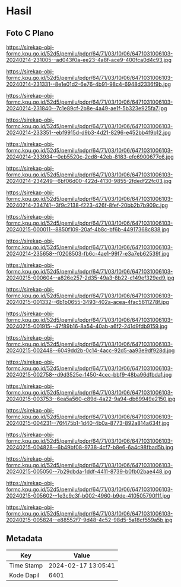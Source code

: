 # Hasil

## Foto C Plano

https://sirekap-obj-formc.kpu.go.id/52d5/pemilu/pdpr/64/71/03/10/06/6471031006103-20240214-231005--ad043f0a-ee23-4a8f-ace9-400fca0d4c93.jpg

https://sirekap-obj-formc.kpu.go.id/52d5/pemilu/pdpr/64/71/03/10/06/6471031006103-20240214-231331--8e1e01d2-6e76-4b91-98c4-6948d2336f9b.jpg

https://sirekap-obj-formc.kpu.go.id/52d5/pemilu/pdpr/64/71/03/10/06/6471031006103-20240214-231840--7c1e89cf-2b8e-4a49-ae1f-5b323e925fa7.jpg

https://sirekap-obj-formc.kpu.go.id/52d5/pemilu/pdpr/64/71/03/10/06/6471031006103-20240214-233351--ebf9915d-d9b3-4d21-8296-e452bb4f9b12.jpg

https://sirekap-obj-formc.kpu.go.id/52d5/pemilu/pdpr/64/71/03/10/06/6471031006103-20240214-233934--0eb5520c-2cd8-42eb-8183-efc6900677c6.jpg

https://sirekap-obj-formc.kpu.go.id/52d5/pemilu/pdpr/64/71/03/10/06/6471031006103-20240214-234249--6bf06d00-422d-4130-9855-2fdedf22fc03.jpg

https://sirekap-obj-formc.kpu.go.id/52d5/pemilu/pdpr/64/71/03/10/06/6471031006103-20240214-234741--3f9c2138-f223-426f-8fef-20bb2b7b909c.jpg

https://sirekap-obj-formc.kpu.go.id/52d5/pemilu/pdpr/64/71/03/10/06/6471031006103-20240215-000011--8850f109-20af-4b8c-bf6b-44917368c838.jpg

https://sirekap-obj-formc.kpu.go.id/52d5/pemilu/pdpr/64/71/03/10/06/6471031006103-20240214-235658--f0208503-fb6c-4ae1-99f7-e3a7eb62539f.jpg

https://sirekap-obj-formc.kpu.go.id/52d5/pemilu/pdpr/64/71/03/10/06/6471031006103-20240215-000604--a826e257-2d35-49a3-8b22-c149ef329ed9.jpg

https://sirekap-obj-formc.kpu.go.id/52d5/pemilu/pdpr/64/71/03/10/06/6471031006103-20240215-001332--6b1b0655-3493-402a-acea-4fac5611278f.jpg

https://sirekap-obj-formc.kpu.go.id/52d5/pemilu/pdpr/64/71/03/10/06/6471031006103-20240215-001915--47f89b16-8a54-40ab-a6f2-241d9fdb9159.jpg

https://sirekap-obj-formc.kpu.go.id/52d5/pemilu/pdpr/64/71/03/10/06/6471031006103-20240215-002448--6049dd2b-0c14-4acc-92d5-aa93e9df928d.jpg

https://sirekap-obj-formc.kpu.go.id/52d5/pemilu/pdpr/64/71/03/10/06/6471031006103-20240215-002758--d9d3525e-1450-4cec-bbf9-48ba96dfbda1.jpg

https://sirekap-obj-formc.kpu.go.id/52d5/pemilu/pdpr/64/71/03/10/06/6471031006103-20240215-003753--6ea5a560-c89d-4a22-9a94-db69949e2150.jpg

https://sirekap-obj-formc.kpu.go.id/52d5/pemilu/pdpr/64/71/03/10/06/6471031006103-20240215-004231--76f475b1-1d40-4b0a-8773-892a814a634f.jpg

https://sirekap-obj-formc.kpu.go.id/52d5/pemilu/pdpr/64/71/03/10/06/6471031006103-20240215-004828--6b49bf08-9738-4cf7-b8e6-6a4c98fbad5b.jpg

https://sirekap-obj-formc.kpu.go.id/52d5/pemilu/pdpr/64/71/03/10/06/6471031006103-20240215-005050--7b29dbda-1ddf-4411-8739-b0fb02bae448.jpg

https://sirekap-obj-formc.kpu.go.id/52d5/pemilu/pdpr/64/71/03/10/06/6471031006103-20240215-005602--1e3c9c3f-b002-4960-b9de-410505790f1f.jpg

https://sirekap-obj-formc.kpu.go.id/52d5/pemilu/pdpr/64/71/03/10/06/6471031006103-20240215-005824--e88552f7-9d48-4c52-98d5-5a18cf559a5b.jpg


## Metadata

| Key        | Value               |
| ---------- | ------------------- |
| Time Stamp | 2024-02-17 13:05:41 |
| Kode Dapil | 6401                |



